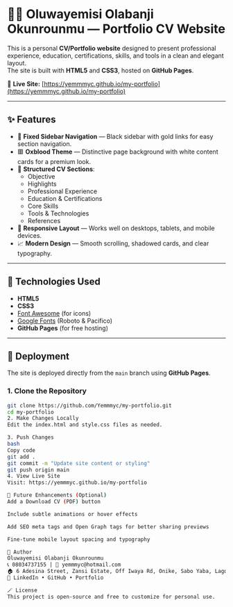 # 🧑‍💼 Oluwayemisi Olabanji Okunrounmu — Portfolio CV Website

This is a personal **CV/Portfolio website** designed to present professional experience, education, certifications, skills, and tools in a clean and elegant layout.  
The site is built with **HTML5** and **CSS3**, hosted on **GitHub Pages**.

🔗 **Live Site:** [https://yemmmyc.github.io/my-portfolio](https://yemmmyc.github.io/my-portfolio)

---

## ✨ Features

- 🖤 **Fixed Sidebar Navigation** — Black sidebar with gold links for easy section navigation.  
- 🟥 **Oxblood Theme** — Distinctive page background with white content cards for a premium look.  
- 📝 **Structured CV Sections**:
  - Objective
  - Highlights
  - Professional Experience
  - Education & Certifications
  - Core Skills
  - Tools & Technologies
  - References
- 📌 **Responsive Layout** — Works well on desktops, tablets, and mobile devices.  
- 📈 **Modern Design** — Smooth scrolling, shadowed cards, and clear typography.

---

## 🧰 Technologies Used

- **HTML5**
- **CSS3**
- [Font Awesome](https://fontawesome.com/) (for icons)
- [Google Fonts](https://fonts.google.com/) (Roboto & Pacifico)
- **GitHub Pages** (for free hosting)

---

## 🚀 Deployment

The site is deployed directly from the `main` branch using **GitHub Pages**.

### 1. Clone the Repository
```bash
git clone https://github.com/Yemmmyc/my-portfolio.git
cd my-portfolio
2. Make Changes Locally
Edit the index.html and style.css files as needed.

3. Push Changes
bash
Copy code
git add .
git commit -m "Update site content or styling"
git push origin main
4. View Live Site
Visit: https://yemmmyc.github.io/my-portfolio

📌 Future Enhancements (Optional)
Add a Download CV (PDF) button

Include subtle animations or hover effects

Add SEO meta tags and Open Graph tags for better sharing previews

Fine-tune mobile layout spacing and typography

📝 Author
Oluwayemisi Olabanji Okunrounmu
📞 08034737155 | 📧 yemmmyc@hotmail.com
🏠 6 Adesina Street, Zansi Estate, Off Iwaya Rd, Onike, Sabo Yaba, Lagos State
🔗 LinkedIn • GitHub • Portfolio

🪄 License
This project is open-source and free to customize for personal use.

